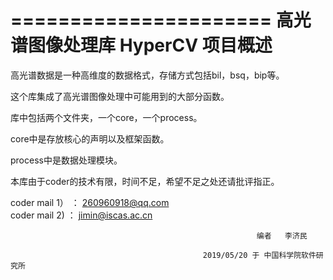 
======================
高光谱图像处理库 HyperCV 项目概述
======================

高光谱数据是一种高维度的数据格式，存储方式包括bil，bsq，bip等。

这个库集成了高光谱图像处理中可能用到的大部分函数。

库中包括两个文件夹，一个core，一个process。

core中是存放核心的声明以及框架函数。

process中是数据处理模块。

本库由于coder的技术有限，时间不足，希望不足之处还请批评指正。

coder mail 1） ： 260960918@qq.com  
coder mail 2)  ： jimin@iscas.ac.cn
 

                                                           编者   李济民

			                                   2019/05/20 于 中国科学院软件研究所
